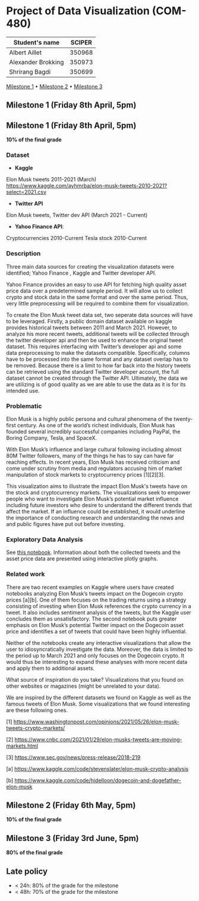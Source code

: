 # Project of Data Visualization (COM-480)

| Student's name | SCIPER |
| -------------- | ------ |
| Albert Aillet | 350968 |
| Alexander Brokking | 350973 |
| Shrirang Bagdi | 350699 |

[Milestone 1](#milestone-1-friday-8th-april-5pm) • 
[Milestone 2](#milestone-2-friday-6th-may-5pm) • 
[Milestone 3](#milestone-3-friday-3rd-june-5pm)

## Milestone 1 (Friday 8th April, 5pm)

## Milestone 1 (Friday 8th April, 5pm)

**10% of the final grade**

### Dataset

- **Kaggle**

Elon Musk tweets 2011-2021 (March)    
https://www.kaggle.com/ayhmrba/elon-musk-tweets-2010-2021?select=2021.csv

- **Twitter API**

Elon Musk tweets, Twitter dev API (March 2021 - Current)

- **Yahoo Finance API**: 

Cryptocurrencies 2010-Current 
Tesla stock 2010-Current

### Description

Three main data sources for creating the visualization datasets were identified; Yahoo Finance , Kaggle and Twitter developer API. 

Yahoo Finance provides an easy to use API for fetching high quality asset price data over a predetermined sample period. It will allow us to collect crypto and stock data in the same format and over the same period. Thus, very little preprocessing will be required to combine them for visualization. 

To create the Elon Musk tweet data set, two seperate data sources will have to be leveraged. Firstly, a public domain dataset available on kaggle provides historical tweets between 2011 and March 2021. However, to analyze his more recent tweets, additional tweets will be collected through the twitter developer api and then be used to enhance the original tweet dataset. This requires interfacing with Twitter’s developer api and some data preprocessing to make the datasets compatible. Specifically, columns have to be processed into the same format and any dataset overlap has to be removed. Because there is a limit to how far back into the history tweets can be retrieved using the standard Twitter developer account, the full dataset cannot be created through the Twitter API. Ultimately, the data we are utilizing is of good quality as we are able to use the data as it is for its intended use. 



### Problematic

Elon Musk is a highly public persona and cultural phenomena of the twenty-first century. As one of the world’s richest individuals, Elon Musk has founded several incredibly successful companies including PayPal, the Boring Company, Tesla, and SpaceX. 

With Elon Musk’s influence and large cultural following including almost 80M Twitter followers, many of the things he has to say can have far reaching effects. In recent years, Elon Musk has received criticism and come under scrutiny from media and regulators accusing him of market manipulation of stock markets to cryptocurrency prices [1][2][3]. 

This visualization aims to illustrate the impact Elon Musk's tweets have on the stock and cryptocurrency markets. The visualizations seek to empower people who want to investigate Elon Musk’s potential market influence including future investors who desire to understand the different trends that affect the market. If an influence could be established, it would underline the importance of conducting research and understanding the news and and public figures have put out before investing.  


### Exploratory Data Analysis

See [this notebook](exploration\data_exploration.ipynb). Information about both the collected tweets and the asset price data are presented using interactive plotly graphs.

### Related work

There are two recent examples on Kaggle where users have created notebooks analyzing Elon Musk’s tweets impact on the Dogecoin crypto prices [a][b]. One of them focuses on the trading returns using a strategy consisting of investing when Elon Musk references the crypto currency in a tweet. It also includes sentiment analysis of the tweets, but the Kaggle user concludes them as unsatisfactory. The second notebook puts greater emphasis on Elon Musk’s potential Twitter impact on the Dogecoin asset price and identifies a set of tweets that could have been highly influential. 

Neither of the notebooks create any interactive visualizations that allow the user to idiosyncratically investigate the data. Moreover, the data is limited to the period up to March 2021 and only focuses on the Dogecoin crypto. It would thus be interesting to expand these analyses with more recent data and apply them to additional assets. 



What source of inspiration do you take? Visualizations that you found on other websites or magazines (might be unrelated to your data).

We are inspired by the different datasets we found on Kaggle as well as the famous tweets of Elon Musk. Some visualizations that we found interesting are these following ones.  

[1] https://www.washingtonpost.com/opinions/2021/05/26/elon-musk-tweets-crypto-markets/

[2] https://www.cnbc.com/2021/01/29/elon-musks-tweets-are-moving-markets.html

[3] https://www.sec.gov/news/press-release/2018-219

[a] https://www.kaggle.com/code/stevenslater/elon-musk-crypto-analysis

[b] https://www.kaggle.com/code/hidelloon/dogecoin-and-dogefather-elon-musk

## Milestone 2 (Friday 6th May, 5pm)

**10% of the final grade**


## Milestone 3 (Friday 3rd June, 5pm)

**80% of the final grade**


## Late policy

- < 24h: 80% of the grade for the milestone
- < 48h: 70% of the grade for the milestone
